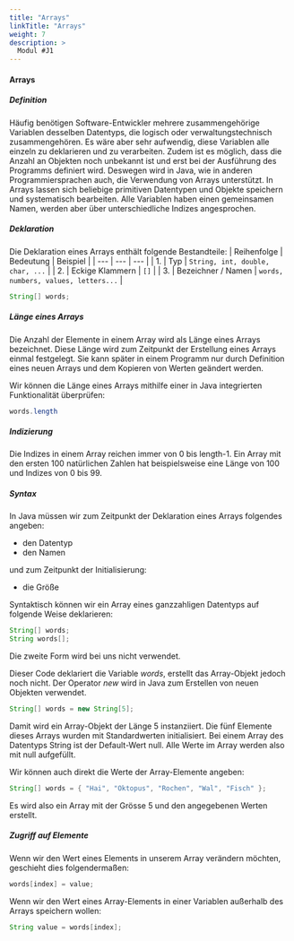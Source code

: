 ```yaml
---
title: "Arrays"
linkTitle: "Arrays"
weight: 7
description: >
  Modul #J1
---
```


#### Arrays

##### Definition
Häufig benötigen Software-Entwickler mehrere zusammengehörige Variablen desselben Datentyps, die logisch oder verwaltungstechnisch zusammengehören. Es wäre aber sehr aufwendig, diese Variablen alle einzeln zu deklarieren und zu verarbeiten. Zudem ist es möglich, dass die Anzahl an Objekten noch unbekannt ist und erst bei der Ausführung des Programms definiert wird. Deswegen wird in Java, wie in anderen Programmiersprachen auch, die Verwendung von Arrays unterstützt. In Arrays lassen sich beliebige primitiven Datentypen und Objekte speichern und systematisch bearbeiten. Alle Variablen haben einen gemeinsamen Namen, werden aber über unterschiedliche Indizes angesprochen.

##### Deklaration
Die Deklaration eines Arrays enthält folgende Bestandteile:
| Reihenfolge | Bedeutung | Beispiel |
| --- | --- | --- |
| 1. | Typ | ```String, int, double, char, ...``` |
| 2. | Eckige Klammern | ```[]``` |
| 3. | Bezeichner / Namen | ```words, numbers, values, letters...``` |

```java
String[] words;
```

##### Länge eines Arrays
Die Anzahl der Elemente in einem Array wird als Länge eines Arrays bezeichnet. Diese Länge wird zum Zeitpunkt der Erstellung eines Arrays einmal festgelegt. Sie kann später in einem Programm nur durch Definition eines neuen Arrays und dem Kopieren von Werten geändert werden.

Wir können die Länge eines Arrays mithilfe einer in Java integrierten Funktionalität überprüfen:
```java
words.length
```

##### Indizierung
Die Indizes in einem Array reichen immer von 0 bis length-1. Ein Array mit den ersten 100 natürlichen Zahlen hat beispielsweise eine Länge von 100 und Indizes von 0 bis 99.

##### Syntax
In Java müssen wir zum Zeitpunkt der Deklaration eines Arrays folgendes angeben:
* den Datentyp
* den Namen

und zum Zeitpunkt der Initialisierung:
* die Größe

Syntaktisch können wir ein Array eines ganzzahligen Datentyps auf folgende Weise deklarieren:
```java
String[] words;
String words[];
```
Die zweite Form wird bei uns nicht verwendet.

Dieser Code deklariert die Variable _words_, erstellt das Array-Objekt jedoch noch nicht. Der Operator _new_ wird in Java zum Erstellen von neuen Objekten verwendet.
```java
String[] words = new String[5];
```
Damit wird ein Array-Objekt der Länge 5 instanziiert. Die fünf Elemente dieses Arrays wurden mit Standardwerten initialisiert. Bei einem Array des Datentyps String ist der Default-Wert null. Alle Werte im Array werden also mit null aufgefüllt.

Wir können auch direkt die Werte der Array-Elemente angeben:
```java
String[] words = { "Hai", "Oktopus", "Rochen", "Wal", "Fisch" };
```
Es wird also ein Array mit der Grösse 5 und den angegebenen Werten erstellt.

##### Zugriff auf Elemente
Wenn wir den Wert eines Elements in unserem Array verändern möchten, geschieht dies folgendermaßen:
```java
words[index] = value;
```

Wenn wir den Wert eines Array-Elements in einer Variablen außerhalb des Arrays speichern wollen:
```java
String value = words[index];
```
